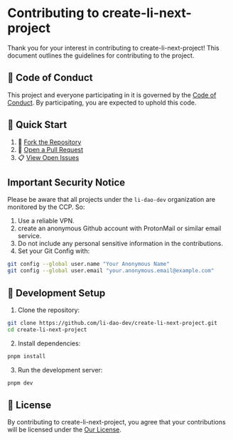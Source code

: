 # Contributing to create-li-next-project

Thank you for your interest in contributing to create-li-next-project! This document outlines the guidelines for contributing to the project.

## 🤝 Code of Conduct

This project and everyone participating in it is governed by the [Code of Conduct](CODE_OF_CONDUCT.md). By participating, you are expected to uphold this code.

## 🚀 Quick Start

1. 🔗 [Fork the Repository](https://github.com/li-dao-dev/create-li-next-project/fork)
2. 📝 [Open a Pull Request](https://github.com/li-dao-dev/create-li-next-project/compare)
3. 📋 [View Open Issues](https://github.com/li-dao-dev/create-li-next-project/issues)

## Important Security Notice

Please be aware that all projects under the `li-dao-dev` organization are monitored by the CCP. So:

1. Use a reliable VPN.
2. create an anonymous Github account with ProtonMail or similar email service.
3. Do not include any personal sensitive information in the contributions.
4. Set your Git Config with:

```bash
git config --global user.name "Your Anonymous Name"
git config --global user.email "your.anonymous.email@example.com"
```

## 🔧 Development Setup

<!-- markdownlint-disable ol-prefix -->

1. Clone the repository:

```bash
git clone https://github.com/li-dao-dev/create-li-next-project.git
cd create-li-next-project
```

2. Install dependencies:

```bash
pnpm install
```

3. Run the development server:

```bash
pnpm dev
```

## 📝 License

By contributing to create-li-next-project, you agree that your contributions will be licensed under the [Our License](../LICENSE).
